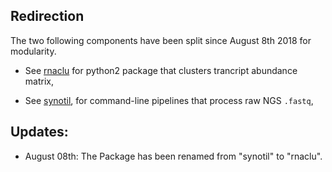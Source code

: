 ## Redirection

The two following components have been split since August 8th 2018 for modularity.

-  See [rnaclu](https://github.com/shouldsee/rnaclu) for python2 package that clusters trancript abundance matrix,

-  See [synotil](https://github.com/shouldsee/synotil), for command-line pipelines that process raw NGS `.fastq`, 

## Updates:

- August 08th: The Package has been renamed from "synotil" to "rnaclu".
